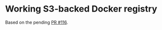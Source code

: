 # Working S3-backed Docker registry

Based on the pending [PR #116](https://github.com/dotcloud/docker-registry/pull/116).

